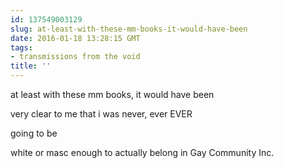 ```yaml
---
id: 137549003129
slug: at-least-with-these-mm-books-it-would-have-been
date: 2016-01-18 13:28:15 GMT
tags:
- transmissions from the void
title: ''
---
```


at least with these mm books, it would have been

very clear to me that i was never, ever EVER

going to be

white or masc enough to actually belong in Gay Community Inc.